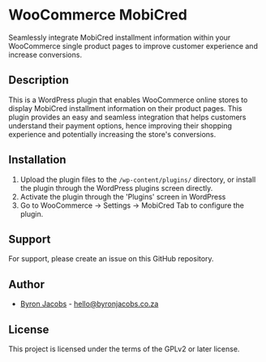 # WooCommerce MobiCred
Seamlessly integrate MobiCred installment information within your WooCommerce single product pages to improve customer experience and increase conversions.

## Description
This is a WordPress plugin that enables WooCommerce online stores to display MobiCred installment information on their product pages. This plugin provides an easy and seamless integration that helps customers understand their payment options, hence improving their shopping experience and potentially increasing the store's conversions.

## Installation
1. Upload the plugin files to the `/wp-content/plugins/` directory, or install the plugin through the WordPress plugins screen directly.
2. Activate the plugin through the 'Plugins' screen in WordPress
3. Go to WooCommerce -> Settings -> MobiCred Tab to configure the plugin.

## Support
For support, please create an issue on this GitHub repository.

## Author

- [Byron Jacobs](https://byronjacobs.co.za) - hello@byronjacobs.co.za

## License
This project is licensed under the terms of the GPLv2 or later license.
